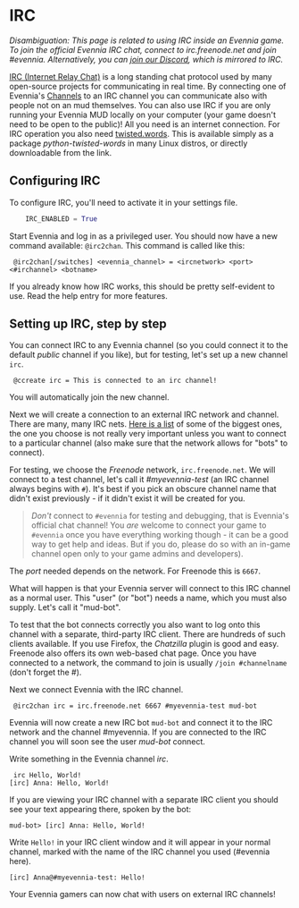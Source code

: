 # IRC


_Disambiguation: This page is related to using IRC inside an Evennia game. To join the official
Evennia IRC chat, connect to irc.freenode.net and join #evennia. Alternatively, you can [join our
Discord](https://discord.gg/NecFePw), which is mirrored to IRC._

[IRC (Internet Relay Chat)](http://en.wikipedia.org/wiki/Internet_Relay_Chat) is a long standing
chat protocol used by many open-source projects for communicating in real time. By connecting one of
Evennia's [Channels](./Communications) to an IRC channel you can communicate also with people not on
an mud themselves. You can also use IRC if you are only running your Evennia MUD locally on your
computer (your game doesn't need to be open to the public)! All you need is an internet connection.
For IRC operation you also need [twisted.words](http://twistedmatrix.com/trac/wiki/TwistedWords).
This is available simply as a package *python-twisted-words* in many Linux distros, or directly
downloadable from the link.

## Configuring IRC

To configure IRC, you'll need to activate it in your settings file.

```python
    IRC_ENABLED = True
```

Start Evennia and log in as a privileged user. You should now have a new command available:
`@irc2chan`. This command is called like this:

     @irc2chan[/switches] <evennia_channel> = <ircnetwork> <port> <#irchannel> <botname>

If you already know how IRC works, this should be pretty self-evident to use. Read the help entry
for more features.

## Setting up IRC, step by step

You can connect IRC to any Evennia channel (so you could connect it to the default *public* channel
if you like), but for testing, let's set up a new channel `irc`.

     @ccreate irc = This is connected to an irc channel!

You will automatically join the new channel.

Next we will create a connection to an external IRC network and channel. There are many, many IRC
nets. [Here is a list](http://www.irchelp.org/irchelp/networks/popular.html) of some of the biggest
ones, the one you choose is not really very important unless you want to connect to a particular
channel (also make sure that the network allows for "bots" to connect).

For testing, we choose the *Freenode* network, `irc.freenode.net`. We will connect to a test
channel, let's call it *#myevennia-test* (an IRC channel always begins with `#`). It's best if you
pick an obscure channel name that didn't exist previously - if it didn't exist it will be created
for you.

> *Don't* connect to `#evennia` for testing and debugging, that is Evennia's official chat channel!
You *are* welcome to connect your game to `#evennia` once you have everything working though - it
can be a good way to get help and ideas. But if you do, please do so with an in-game channel open
only to your game admins and developers).

The *port* needed depends on the network. For Freenode this is `6667`.

What will happen is that your Evennia server will connect to this IRC channel as a normal user. This
"user" (or "bot") needs a name, which you must also supply. Let's call it "mud-bot".

To test that the bot connects correctly you also want to log onto this channel with a separate,
third-party IRC client. There are hundreds of such clients available. If you use Firefox, the
*Chatzilla* plugin is good and easy. Freenode also offers its own web-based chat page.  Once you
have connected to a network, the command to join is usually `/join #channelname` (don't forget the
#).

Next we connect Evennia with the IRC channel.

     @irc2chan irc = irc.freenode.net 6667 #myevennia-test mud-bot

Evennia will now create a new IRC bot `mud-bot` and connect it to the IRC network and the channel
#myevennia. If you are connected to the IRC channel you will soon see the user *mud-bot* connect.

Write something in the Evennia channel *irc*.

     irc Hello, World!
    [irc] Anna: Hello, World!

If you are viewing your IRC channel with a separate IRC client you should see your text appearing
there, spoken by the bot:

    mud-bot> [irc] Anna: Hello, World!

Write `Hello!` in your IRC client window and it will appear in your normal channel, marked with the
name of the IRC channel you used (#evennia here).

    [irc] Anna@#myevennia-test: Hello!

Your Evennia gamers can now chat with users on external IRC channels!

